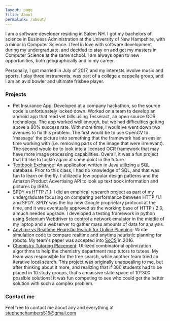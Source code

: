 ```yaml
---
layout: page
title: About
permalink: /about/
---
```


I am a software developer residing in Salem NH. I got my bachelors of science in Business Administration at the University of New Hampshire, with a minor in Computer Science. I feel in love with software development during my undergraduate, and decided to stay on and get my masters in Computer Science at the same school. I am always open to new opportunities, both geographically and in my career. 

Personally, I got married in July of 2017, and my interests involve music and sports. I play three instruments, was part of a college a cappella group, and I am an avid bowler and ultimate frisbee player. 


### Projects
* Pet Insurance App: Developed at a company hackathon, so the source code is unfortunately locked down. Worked on a team to develop an android app that read vet bills using Tesseract, an open source OCR technology. The app worked well enough, but we had difficulties getting above a 80% success rate.  With more time, I would've went down two avenues to fix this problem. The first would be to use OpenCV to 'massage' the picture into something that the framework had an easier time working with (i.e. removing parts of the image that were irrelevant). The second would be to look into a licensed OCR framework that may have more image processing capabilities. Overall, it was a fun project that I'd like to tackle again at some point in the future. 
* [Textbook Exchange](https://github.com/schambersnh/school/tree/master/courses/cs619): An application written in Java utilizing a SQL database. Prior to this class, I had no knowledge of SQL, and that was fun to learn on the fly. I utilized a few popular design patterns and the Amazon Product Advertising API to look up text book information and pictures by ISBN.
* [SPDY vs HTTP /1.1](https://github.com/schambersnh/school/tree/master/spdy): I did an empirical research project as part of my undergraduate focusing on comparing performance between HTTP /1.1 and SPDY. SPDY was the hip new Google proprietary protocol at the time, and it was eventually approved as the working base of HTTP / 2.0, a much needed upgrade. I developed a testing framework in python using Selenium Webdriver to control a network emulator in the middle of my laptop and a webserver to gather mass amounts of data for analysis.
* [Anytime vs Realtime Heuristic Search for Online Planning](https://github.com/UNH-Robotics/real-time-search): Wrote simulation code to compare realtime and anytime heuristic planning for robots. My team's paper was accepted into [SoCS](http://socs17.dreamhosters.com/) in 2016.
* [Chemistry Tutoring Placement](https://github.com/UNH-Chemistry-Tutoring-Placement): Utilized combinatorial optimization algorithms to help the chemistry department map tutors to tutees. My team was responsible for the tree search, while another team tried an iterative local search. This project was originally unappealing to me, but after thinking about it more, and realizing that if 300 students had to be placed in 10 study groups, that's a massive state space of 10^300 possible solutions! It was fun competing to see who could get the better solution with such a complex problem.

### Contact me

Feel free to contact me about any and everything at [stephenchambers515@gmail.com](stephenchambers515@gmail.com)
